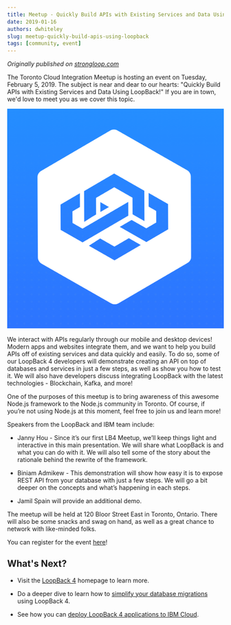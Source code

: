 ```yaml
---
title: Meetup - Quickly Build APIs with Existing Services and Data Using LoopBack!
date: 2019-01-16
authors: dwhiteley
slug: meetup-quickly-build-apis-using-loopback
tags: [community, event]
---
```


_Originally published on [strongloop.com](https://strongloop.com)_

The Toronto Cloud Integration Meetup is hosting an event on Tuesday, February 5, 2019. The subject is near and dear to our hearts: "Quickly Build APIs with Existing Services and Data Using LoopBack!" If you are in town, we'd love to meet you as we cover this topic.

<!--truncate-->

![Meetup - Quickly Build APIs with Existing Services and Data Using LoopBack!](./images/loopback-4-logo-sample.png)

We interact with APIs regularly through our mobile and desktop devices! Modern apps and websites integrate them, and we want to help you build APIs off of existing services and data quickly and easily. To do so, some of our LoopBack 4 developers will demonstrate creating an API on top of databases and services in just a few steps, as well as show you how to test it. We will also have developers discuss integrating LoopBack with the latest technologies - Blockchain, Kafka, and more!

One of the purposes of this meetup is to bring awareness of this awesome Node.js framework to the Node.js community in Toronto. Of course, if you’re not using Node.js at this moment, feel free to join us and learn more!

Speakers from the LoopBack and IBM team include:

- Janny Hou - Since it’s our first LB4 Meetup, we’ll keep things light and interactive in this main presentation. We will share what LoopBack is and what you can do with it. We will also tell some of the story about the rationale behind the rewrite of the framework.

- Biniam Admikew - This demonstration will show how easy it is to expose REST API from your database with just a few steps.  We will go a bit deeper on the concepts and what’s happening in each steps.

- Jamil Spain will provide an additional demo.

The meetup will be held at 120 Bloor Street East in Toronto, Ontario. There will also be some snacks and swag on hand, as well as a great chance to network with like-minded folks. 

You can register for the event [here](https://www.meetup.com/Toronto-Cloud-Integration-Meetup/events/257171001/)!

## What's Next?

- Visit the [LoopBack 4](http://v4.loopback.io/) homepage to learn more. 

- Do a deeper dive to learn how to [simplify your database migrations](https://strongloop.com/strongblog/simplify-your-database-migrations) using LoopBack 4.

- See how you can [deploy LoopBack 4 applications to IBM Cloud](https://strongloop.com/strongblog/deploying-to-ibm-cloud/).
